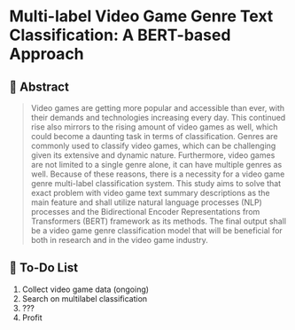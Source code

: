 # Multi-label Video Game Genre Text Classification: A BERT-based Approach

## 📌 Abstract
>Video games are getting more popular and accessible than ever, with their demands and technologies increasing every day. This continued rise also mirrors to the rising amount of video games as well, which could become a daunting task in terms of classification. Genres are commonly used to classify video games, which can be challenging given its extensive and dynamic nature. Furthermore, video games are not limited to a single genre alone, it can have multiple genres as well. Because of these reasons, there is a necessity for a video game genre multi-label classification system. This study aims to solve that exact problem with video game text summary descriptions as the main feature and shall utilize natural language processes (NLP) processes and the Bidirectional Encoder Representations from Transformers (BERT) framework as its methods. The final output shall be a video game genre classification model that will be beneficial for both in research and in the video game industry.

## 📌 To-Do List
1. Collect video game data (ongoing)
2. Search on multilabel classification
3. ???
4. Profit
